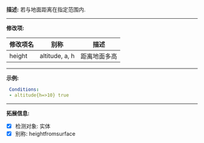 **描述:** 若与地面距离在指定范围内.

---

**修改项:**

| 修改项名  | 别称           | 描述                      |
| --------- | -------------  | ------------------------- |
| height    | altitude, a, h | 距离地面多高              |

---

**示例:**

```yaml
 Conditions:
 - altitude{h=>10} true
```

---

**拓展信息:**

- [x] 检测对象: 实体
- [x] 别称: heightfromsurface